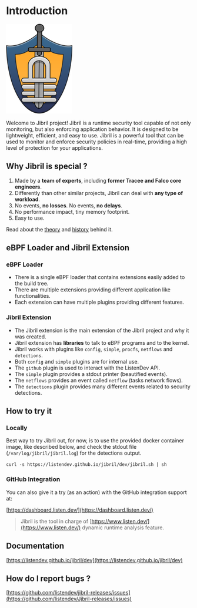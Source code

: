 # Introduction

![./jibril.png](./jibril.png)

Welcome to Jibril project! Jibril is a runtime security tool capable of not only monitoring, but also enforcing application behavior. It is designed to be lightweight, efficient, and easy to use. Jibril is a powerful tool that can be used to monitor and enforce security policies in real-time, providing a high level of protection for your applications.

## Why Jibril is special ?

1. Made by a **team of experts**, including **former Tracee and Falco core engineers**.
2. Differently than other similar projects, Jibril can deal with **any type of workload**.
3. No events, **no losses**. No events, **no delays**.
4. No performance impact, tiny memory footprint.
5. Easy to use.

Read about the [theory](https://listendev.github.io/jibril/dev/overview/theory/) and [history](https://listendev.github.io/jibril/dev/overview/history/) behind it.

## eBPF Loader and Jibril Extension

### eBPF Loader

- There is a single eBPF loader that contains extensions easily added to the build tree.
- There are multiple extensions providing different application like functionalities.
- Each extension can have multiple plugins providing different features.

### Jibril Extension

- The Jibril extension is the main extension of the Jibril project and why it was created.
- Jibril extension has **libraries** to talk to eBPF programs and to the kernel.
- Jibril works with plugins like `config`, `simple`, `procfs`, `netflows` and `detections`.
- Both `config` and `simple` plugins are for internal use.
- The `github` plugin is used to interact with the ListenDev API.
- The `simple` plugin provides a stdout printer (beautified events).
- The `netflows` provides an event called `netflow` (tasks network flows).
- The `detections` plugin provides many different events related to security detections.

## How to try it

### Locally

Best way to try Jibril out, for now, is to use the provided docker container image, like described below, and check the stdout file (`/var/log/jibril/jibril.log`) for the detections output.

```shell
curl -s https://listendev.github.io/jibril/dev/jibril.sh | sh
```

### GitHub Integration

You can also give it a try (as an action) with the GitHub integration support at:

[https://dashboard.listen.dev/](https://dashboard.listen.dev/)

> Jibril is the tool in charge of [https://www.listen.dev/](https://www.listen.dev/) dynamic runtime analysis feature.

## Documentation

[https://listendev.github.io/jibril/dev](https://listendev.github.io/jibril/dev)

## How do I report bugs ?

[https://github.com/listendev/jibril-releases/issues](https://github.com/listendev/Jjbril-releases/issues)
